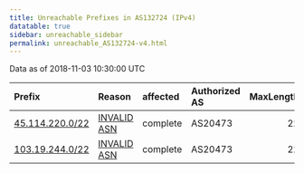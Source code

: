 ```yaml
---
title: Unreachable Prefixes in AS132724 (IPv4)
datatable: true
sidebar: unreachable_sidebar
permalink: unreachable_AS132724-v4.html
---
```


Data as of 2018-11-03 10:30:00 UTC


<div class="datatable-begin"></div>

| Prefix                                                   | Reason                                                                                                  | affected   | Authorized AS   |   MaxLength | Anchor                                       |   unreachable /24s |
|:---------------------------------------------------------|:--------------------------------------------------------------------------------------------------------|:-----------|:----------------|------------:|:---------------------------------------------|-------------------:|
| [45.114.220.0/22](https://stat.ripe.net/45.114.220.0/22) | [INVALID ASN](https://rpki-validator.ripe.net/announcement-preview?asn=AS132724&prefix=45.114.220.0/22) | complete   | AS20473         |          22 | [APNIC](unreachable_APNIC_RPKI_Root-v4.html) |                  4 |
| [103.19.244.0/22](https://stat.ripe.net/103.19.244.0/22) | [INVALID ASN](https://rpki-validator.ripe.net/announcement-preview?asn=AS132724&prefix=103.19.244.0/22) | complete   | AS20473         |          22 | [APNIC](unreachable_APNIC_RPKI_Root-v4.html) |                  4 |

<div class="datatable-end"></div>